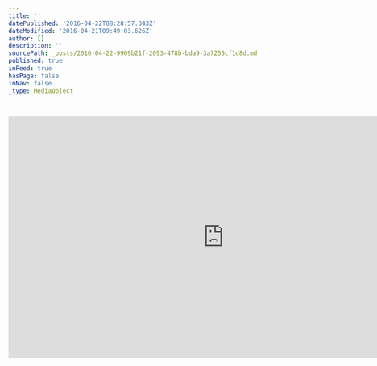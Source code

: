 ```yaml
---
title: ''
datePublished: '2016-04-22T08:28:57.043Z'
dateModified: '2016-04-21T09:49:03.626Z'
author: []
description: ''
sourcePath: _posts/2016-04-22-9909b21f-2093-478b-bda9-3a7255cf1d8d.md
published: true
inFeed: true
hasPage: false
inNav: false
_type: MediaObject

---
```

<iframe src="https://cdn.embedly.com/widgets/media.html?src=https%3A%2F%2Fwww.youtube.com%2Fembed%2FJOF9EONBo28%3Ffeature%3Doembed&amp;url=https%3A%2F%2Fwww.youtube.com%2Fwatch%3Fv%3DJOF9EONBo28&amp;image=https%3A%2F%2Fi.ytimg.com%2Fvi%2FJOF9EONBo28%2Fhqdefault.jpg&amp;key=b7d04c9b404c499eba89ee7072e1c4f7&amp;type=text%2Fhtml&amp;schema=youtube" width="854" height="480" scrolling="no" frameborder="0" allowfullscreen="" style=""></iframe>